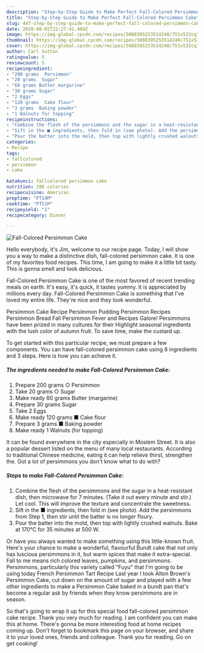 ```yaml
---
description: "Step-by-Step Guide to Make Perfect Fall-Colored Persimmon Cake"
title: "Step-by-Step Guide to Make Perfect Fall-Colored Persimmon Cake"
slug: 447-step-by-step-guide-to-make-perfect-fall-colored-persimmon-cake
date: 2020-08-02T22:27:41.489Z
image: https://img-global.cpcdn.com/recipes/5088395253514240/751x532cq70/fall-colored-persimmon-cake-recipe-main-photo.jpg
thumbnail: https://img-global.cpcdn.com/recipes/5088395253514240/751x532cq70/fall-colored-persimmon-cake-recipe-main-photo.jpg
cover: https://img-global.cpcdn.com/recipes/5088395253514240/751x532cq70/fall-colored-persimmon-cake-recipe-main-photo.jpg
author: Carl Sutton
ratingvalue: 5
reviewcount: 5
recipeingredient:
- "200 grams  Persimmon"
- "20 grams  Sugar"
- "60 grams Butter margarine"
- "30 grams Sugar"
- "2 Eggs"
- "120 grams  Cake flour"
- "3 grams  Baking powder"
- "1 Walnuts for topping"
recipeinstructions:
- "Combine the flesh of the persimmons and the sugar in a heat-resistant dish, then microwave for 7 minutes. (Take it out every minute and stir.) Let cool. This will improve the texture and concentrate the sweetness."
- "Sift in the ■ ingredients, then fold in (see photo). Add the persimmons from Step 1, then stir until the batter is no longer floury."
- "Pour the batter into the mold, then top with lightly crushed walnuts. Bake at 170°C for 35 minutes at 500 W."
categories:
- Recipe
tags:
- fallcolored
- persimmon
- cake

katakunci: fallcolored persimmon cake 
nutrition: 286 calories
recipecuisine: American
preptime: "PT14M"
cooktime: "PT51M"
recipeyield: "1"
recipecategory: Dinner

---
```



![Fall-Colored Persimmon Cake](https://img-global.cpcdn.com/recipes/5088395253514240/751x532cq70/fall-colored-persimmon-cake-recipe-main-photo.jpg)

Hello everybody, it's Jim, welcome to our recipe page. Today, I will show you a way to make a distinctive dish, fall-colored persimmon cake. It is one of my favorites food recipes. This time, I am going to make it a little bit tasty. This is gonna smell and look delicious.

Fall-Colored Persimmon Cake is one of the most favored of recent trending meals on earth. It's easy, it's quick, it tastes yummy. It is appreciated by millions every day. Fall-Colored Persimmon Cake is something that I've loved my entire life. They're nice and they look wonderful.

Persimmon Cake Recipe Persimmon Pudding Persimmon Recipes Persimmon Bread Fall Persimmon Fever and Recipes Galore! Persimmons have been prized in many cultures for their Highlight seasonal ingredients with the lush color of autumn fruit. To save time, make the custard up.


To get started with this particular recipe, we must prepare a few components. You can have fall-colored persimmon cake using 8 ingredients and 3 steps. Here is how you can achieve it.

<!--inarticleads1-->

##### The ingredients needed to make Fall-Colored Persimmon Cake:

1. Prepare 200 grams ○ Persimmon
1. Take 20 grams ○ Sugar
1. Make ready 60 grams Butter (margarine)
1. Prepare 30 grams Sugar
1. Take 2 Eggs
1. Make ready 120 grams ■ Cake flour
1. Prepare 3 grams ■ Baking powder
1. Make ready 1 Walnuts (for topping)


It can be found everywhere in the city especially in Moslem Street. It is also a popular dessert listed on the menu of many local restaurants. According to traditional Chinese medicine, eating it can help relieve thirst, strengthen the. Got a lot of persimmons you don&#39;t know what to do with? 

<!--inarticleads2-->

##### Steps to make Fall-Colored Persimmon Cake:

1. Combine the flesh of the persimmons and the sugar in a heat-resistant dish, then microwave for 7 minutes. (Take it out every minute and stir.) Let cool. This will improve the texture and concentrate the sweetness.
1. Sift in the ■ ingredients, then fold in (see photo). Add the persimmons from Step 1, then stir until the batter is no longer floury.
1. Pour the batter into the mold, then top with lightly crushed walnuts. Bake at 170°C for 35 minutes at 500 W.


Or have you always wanted to make something using this little-known fruit. Here&#39;s your chance to make a wonderful, flavourful Bundt cake that not only has luscious persimmons in it, but warm spices that make it extra-special. Fall to me means rich colored leaves, pumpkins, and persimmons. Persimmons, particularly this variety called &#34;Fuyu&#34; that I&#39;m going to be using today French Persimmon Tart Recipe Last year I took Alton Brown&#39;s Persimmon Cake, cut down on the amount of sugar and played with a few other ingredients to make a Persimmon Cake baked in a bundt pan that&#39;s become a regular ask by friends when they know persimmons are in season. 

So that's going to wrap it up for this special food fall-colored persimmon cake recipe. Thank you very much for reading. I am confident you can make this at home. There's gonna be more interesting food at home recipes coming up. Don't forget to bookmark this page on your browser, and share it to your loved ones, friends and colleague. Thank you for reading. Go on get cooking!
